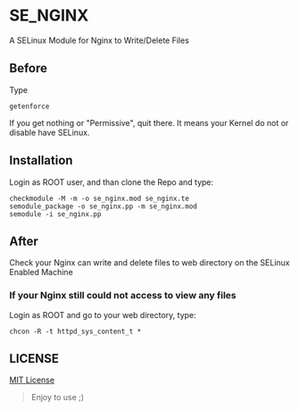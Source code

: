 # SE_NGINX
A SELinux Module for Nginx to Write/Delete Files

## Before
Type

    getenforce

If you get nothing or "Permissive", quit there.
It means your Kernel do not or disable have SELinux.

## Installation
Login as ROOT user, and than clone the Repo and type:

    checkmodule -M -m -o se_nginx.mod se_nginx.te
    semodule_package -o se_nginx.pp -m se_nginx.mod
    semodule -i se_nginx.pp

## After
Check your Nginx can write and delete files to web directory on the SELinux Enabled Machine
### If your Nginx still could not access to view any files
Login as ROOT and go to your web directory, type:

    chcon -R -t httpd_sys_content_t *


## LICENSE
[MIT License](LICENSE)
> Enjoy to use ;)
